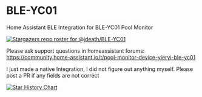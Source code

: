 # BLE-YC01
Home Assistant BLE Integration for BLE-YC01 Pool Monitor

[![Stargazers repo roster for @jdeath/BLE-YC01](https://git-lister.onrender.com/api/stars/jdeath/BLE-YC01?limit=30)](https://github.com/jdeath/BLE-YC01/stargazers)

Please ask support questions in homeassistant forums: https://community.home-assistant.io/t/pool-monitor-device-yieryi-ble-yc01

I just made a native Integration, I did not figure out anything myself. Please post a PR if any fields are not correct

[![Star History Chart](https://api.star-history.com/svg?repos=jdeath/BLE-YC01&type=Date)](https://star-history.com/#jdeath/BLE-YC01&Date)
